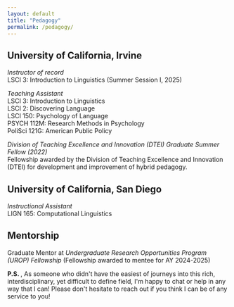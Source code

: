 ```yaml
---
layout: default
title: "Pedagogy"
permalink: /pedagogy/
---
```


## University of California, Irvine

*Instructor of record* <br>
LSCI 3: Introduction to Linguistics (Summer Session I, 2025) </strong> 

*Teaching Assistant* <br>
LSCI 3: Introduction to Linguistics <br>
LSCI 2: Discovering Language <br>
LSCI 150: Psychology of Language  <br>
PSYCH 112M: Research Methods in Psychology <br>
PoliSci 121G: American Public Policy  <br>

*Division of Teaching Excellence and Innovation (DTEI) Graduate Summer Fellow (2022)* <br>
Fellowship awarded by the Division of Teaching Excellence and Innovation (DTEI) for development and improvement of hybrid pedagogy.


## University of California, San Diego

*Instructional Assistant* <br>
LIGN 165: Computational Linguistics </strong> 


## Mentorship
Graduate Mentor at *Undergraduate Research Opportunities Program (UROP) Fellowship* (Fellowship awarded to mentee for AY 2024-2025) <br>







<strong> P.S. </strong>, As someone who didn't have the easiest of journeys into this rich, interdisciplinary, yet difficult to define field, I'm happy to chat or help in any way that I can! Please don't hesitate to reach out if you think I can be of any service to you! 






